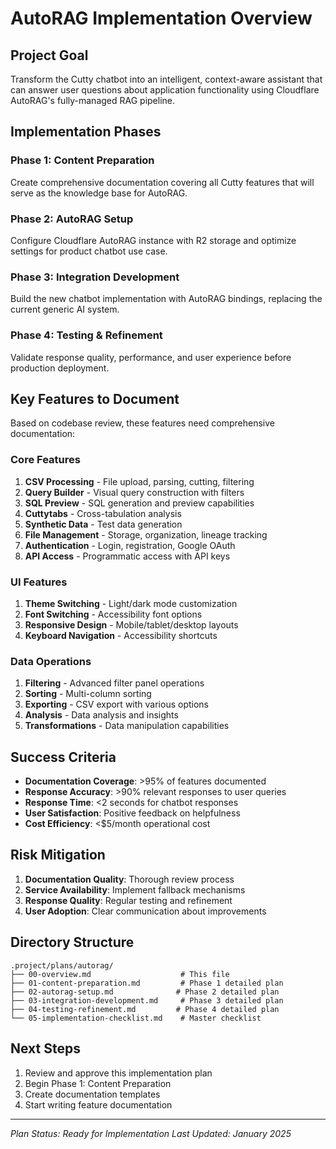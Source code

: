 # AutoRAG Implementation Overview

## Project Goal
Transform the Cutty chatbot into an intelligent, context-aware assistant that can answer user questions about application functionality using Cloudflare AutoRAG's fully-managed RAG pipeline.

## Implementation Phases

### Phase 1: Content Preparation
Create comprehensive documentation covering all Cutty features that will serve as the knowledge base for AutoRAG.

### Phase 2: AutoRAG Setup  
Configure Cloudflare AutoRAG instance with R2 storage and optimize settings for product chatbot use case.

### Phase 3: Integration Development
Build the new chatbot implementation with AutoRAG bindings, replacing the current generic AI system.

### Phase 4: Testing & Refinement
Validate response quality, performance, and user experience before production deployment.

## Key Features to Document

Based on codebase review, these features need comprehensive documentation:

### Core Features
1. **CSV Processing** - File upload, parsing, cutting, filtering
2. **Query Builder** - Visual query construction with filters
3. **SQL Preview** - SQL generation and preview capabilities
4. **Cuttytabs** - Cross-tabulation analysis
5. **Synthetic Data** - Test data generation
6. **File Management** - Storage, organization, lineage tracking
7. **Authentication** - Login, registration, Google OAuth
8. **API Access** - Programmatic access with API keys

### UI Features
1. **Theme Switching** - Light/dark mode customization
2. **Font Switching** - Accessibility font options
3. **Responsive Design** - Mobile/tablet/desktop layouts
4. **Keyboard Navigation** - Accessibility shortcuts

### Data Operations
1. **Filtering** - Advanced filter panel operations
2. **Sorting** - Multi-column sorting
3. **Exporting** - CSV export with various options
4. **Analysis** - Data analysis and insights
5. **Transformations** - Data manipulation capabilities

## Success Criteria

- **Documentation Coverage**: >95% of features documented
- **Response Accuracy**: >90% relevant responses to user queries
- **Response Time**: <2 seconds for chatbot responses
- **User Satisfaction**: Positive feedback on helpfulness
- **Cost Efficiency**: <$5/month operational cost

## Risk Mitigation

1. **Documentation Quality**: Thorough review process
2. **Service Availability**: Implement fallback mechanisms
3. **Response Quality**: Regular testing and refinement
4. **User Adoption**: Clear communication about improvements

## Directory Structure

```
.project/plans/autorag/
├── 00-overview.md                    # This file
├── 01-content-preparation.md         # Phase 1 detailed plan
├── 02-autorag-setup.md              # Phase 2 detailed plan
├── 03-integration-development.md     # Phase 3 detailed plan
├── 04-testing-refinement.md         # Phase 4 detailed plan
└── 05-implementation-checklist.md    # Master checklist
```

## Next Steps

1. Review and approve this implementation plan
2. Begin Phase 1: Content Preparation
3. Create documentation templates
4. Start writing feature documentation

---

*Plan Status: Ready for Implementation*
*Last Updated: January 2025*